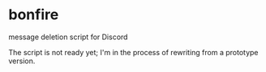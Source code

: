 # bonfire
message deletion script for Discord

The script is not ready yet; I'm in the process of rewriting from a prototype version.
